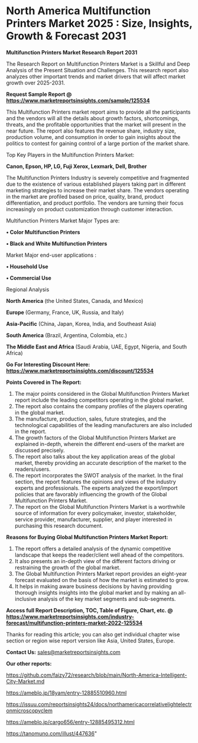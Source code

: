 # North America Multifunction Printers Market 2025 : Size, Insights, Growth & Forecast 2031

<strong>Multifunction Printers Market Research Report 2031</strong>

The Research Report on Multifunction Printers Market is a Skillful and Deep Analysis of the Present Situation and Challenges. This research report also analyzes other important trends and market drivers that will affect market growth over 2025-2031.

<strong>Request Sample Report @ <a href=https://www.marketreportsinsights.com/sample/125534>https://www.marketreportsinsights.com/sample/125534</a></strong>

This Multifunction Printers market report aims to provide all the participants and the vendors will all the details about growth factors, shortcomings, threats, and the profitable opportunities that the market will present in the near future. The report also features the revenue share, industry size, production volume, and consumption in order to gain insights about the politics to contest for gaining control of a large portion of the market share.

Top Key Players in the Multifunction Printers Market:

<strong>Canon, Epson, HP, LG, Fuji Xerox, Lexmark, Dell, Brother</strong>

The Multifunction Printers Industry is severely competitive and fragmented due to the existence of various established players taking part in different marketing strategies to increase their market share. The vendors operating in the market are profiled based on price, quality, brand, product differentiation, and product portfolio. The vendors are turning their focus increasingly on product customization through customer interaction.

Multifunction Printers Market Major Types are:

<strong>• Color Multifunction Printers

• Black and White Multifunction Printers</strong>

Market Major end-user applications :

<strong>• Household Use

• Commercial Use</strong>

Regional Analysis

</u><strong><b>North America</b></strong> (the United States, Canada, and Mexico)

<strong><b>Europe </b></strong>(Germany, France, UK, Russia, and Italy)

<strong><b>Asia-Pacific</b></strong> (China, Japan, Korea, India, and Southeast Asia)

<strong><b>South America</b></strong> (Brazil, Argentina, Colombia, etc.)

<strong><b>The Middle East and Africa</b></strong> (Saudi Arabia, UAE, Egypt, Nigeria, and South Africa)

<strong>Go For Interesting Discount Here: <a href=https://www.marketreportsinsights.com/discount/125534>https://www.marketreportsinsights.com/discount/125534</a></strong>

<strong>Points Covered in The Report:</strong>
<ol>
  <li>The major points considered in the Global Multifunction Printers Market report include the leading competitors operating in the global market.</li>
  <li>The report also contains the company profiles of the players operating in the global market.</li>
  <li>The manufacture, production, sales, future strategies, and the technological capabilities of the leading manufacturers are also included in the report.</li>
  <li>The growth factors of the Global Multifunction Printers Market are explained in-depth, wherein the different end-users of the market are discussed precisely.</li>
  <li>The report also talks about the key application areas of the global market, thereby providing an accurate description of the market to the readers/users.</li>
  <li>The report incorporates the SWOT analysis of the market. In the final section, the report features the opinions and views of the industry experts and professionals. The experts analyzed the export/import policies that are favorably influencing the growth of the Global Multifunction Printers Market.</li>
  <li>The report on the Global Multifunction Printers Market is a worthwhile source of information for every policymaker, investor, stakeholder, service provider, manufacturer, supplier, and player interested in purchasing this research document.</li>
</ol>
<strong>Reasons for Buying Global Multifunction Printers Market Report:</strong>

<ol>
  <li>The report offers a detailed analysis of the dynamic competitive landscape that keeps the reader/client well ahead of the competitors.</li>
  <li>It also presents an in-depth view of the different factors driving or restraining the growth of the global market.</li>
  <li>The Global Multifunction Printers Market report provides an eight-year forecast evaluated on the basis of how the market is estimated to grow.</li>
  <li>It helps in making aware business decisions by having providing thorough insights insights into the global market and by making an all-inclusive analysis of the key market segments and sub-segments.</li>
</ol>
<strong>Access full Report Description, TOC, Table of Figure, Chart, etc. @ <a href=https://www.marketreportsinsights.com/industry-forecast/multifunction-printers-market-2022-125534>https://www.marketreportsinsights.com/industry-forecast/multifunction-printers-market-2022-125534</a></strong>


Thanks for reading this article; you can also get individual chapter wise section or region wise report version like Asia, United States, Europe.

<strong>Contact Us:</strong>
sales@marketreportsinsights.com

<strong>Our other reports:</strong>

<a href=https://github.com/faizy72/research/blob/main/North-America-Intelligent-City-Market.md>https://github.com/faizy72/research/blob/main/North-America-Intelligent-City-Market.md</a>

<a href=https://ameblo.jp/18yam/entry-12885510960.html>https://ameblo.jp/18yam/entry-12885510960.html</a>

<a href=https://issuu.com/reportsinsights24/docs/northamericacorrelativelightelectronmicroscopyclem>https://issuu.com/reportsinsights24/docs/northamericacorrelativelightelectronmicroscopyclem</a>

<a href=https://ameblo.jp/cargo656/entry-12885495312.html>https://ameblo.jp/cargo656/entry-12885495312.html</a>

<a href=https://tanomuno.com/illust/447636>https://tanomuno.com/illust/447636</a>"
